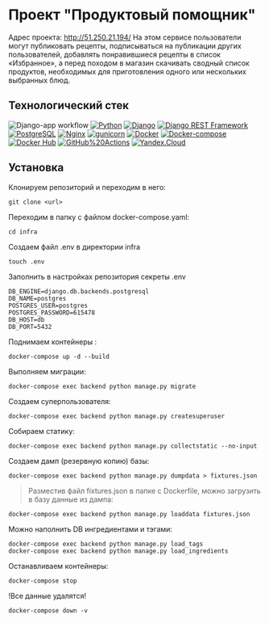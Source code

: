 # Проект "Продуктовый помощник"
Адрес проекта: http://51.250.21.194/
На этом сервисе пользователи могут публиковать рецепты, подписываться на публикации других пользователей, добавлять понравившиеся рецепты в список «Избранное», а перед походом в магазин скачивать сводный список продуктов, необходимых для приготовления одного или нескольких выбранных блюд.

## Технологический стек
![Django-app workflow](https://github.com/kotletka92/yamdb_final/actions/workflows/yamdb_workflow.yml/badge.svg)
[![Python](https://img.shields.io/badge/-Python-464646?style=flat&logo=Python&logoColor=56C0C0&color=008080)](https://www.python.org/)
[![Django](https://img.shields.io/badge/-Django-464646?style=flat&logo=Django&logoColor=56C0C0&color=008080)](https://www.djangoproject.com/)
[![Django REST Framework](https://img.shields.io/badge/-Django%20REST%20Framework-464646?style=flat&logo=Django%20REST%20Framework&logoColor=56C0C0&color=008080)](https://www.django-rest-framework.org/)
[![PostgreSQL](https://img.shields.io/badge/-PostgreSQL-464646?style=flat&logo=PostgreSQL&logoColor=56C0C0&color=008080)](https://www.postgresql.org/)
[![Nginx](https://img.shields.io/badge/-NGINX-464646?style=flat&logo=NGINX&logoColor=56C0C0&color=008080)](https://nginx.org/ru/)
[![gunicorn](https://img.shields.io/badge/-gunicorn-464646?style=flat&logo=gunicorn&logoColor=56C0C0&color=008080)](https://gunicorn.org/)
[![Docker](https://img.shields.io/badge/-Docker-464646?style=flat&logo=Docker&logoColor=56C0C0&color=008080)](https://www.docker.com/)
[![Docker-compose](https://img.shields.io/badge/-Docker%20compose-464646?style=flat&logo=Docker&logoColor=56C0C0&color=008080)](https://www.docker.com/)
[![Docker Hub](https://img.shields.io/badge/-Docker%20Hub-464646?style=flat&logo=Docker&logoColor=56C0C0&color=008080)](https://www.docker.com/products/docker-hub)
[![GitHub%20Actions](https://img.shields.io/badge/-GitHub%20Actions-464646?style=flat&logo=GitHub%20actions&logoColor=56C0C0&color=008080)](https://github.com/features/actions)
[![Yandex.Cloud](https://img.shields.io/badge/-Yandex.Cloud-464646?style=flat&logo=Yandex.Cloud&logoColor=56C0C0&color=008080)](https://cloud.yandex.ru/)


## Установка
Клонируем репозиторий и переходим в него:
```
git clone <url>
```
Переходим в папку с файлом docker-compose.yaml:
```
cd infra
```
Создаем файл .env в директории infra
```
touch .env
```
Заполнить в настройках репозитория секреты .env
```
DB_ENGINE=django.db.backends.postgresql
DB_NAME=postgres
POSTGRES_USER=postgres
POSTGRES_PASSWORD=615478
DB_HOST=db
DB_PORT=5432
```
Поднимаем контейнеры :
```
docker-compose up -d --build
```
Выполняем миграции:
```
docker-compose exec backend python manage.py migrate
```
Создаем суперпользователя:
```
docker-compose exec backend python manage.py createsuperuser
```
Собираем статику:
```
docker-compose exec backend python manage.py collectstatic --no-input
```
Создаем дамп (резервную копию) базы:
```
docker-compose exec backend python manage.py dumpdata > fixtures.json
```
> Разместив файл fixtures.json в папке с Dockerfile, можно загрузить в базу данные из дампа:

```
docker-compose exec backend python manage.py loaddata fixtures.json
```
Можно наполнить DB ингредиентами и тэгами:
```
docker-compose exec backend python manage.py load_tags
docker-compose exec backend python manage.py load_ingredients
```
Останавливаем контейнеры:
```
docker-compose stop
```
!Все данные удалятся!
```
docker-compose down -v
```
